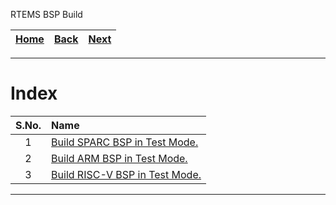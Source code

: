 RTEMS BSP Build

| [Home](/README.md) | [Back](../README.md) | [Next](./1_build_sparc_bsp_in_test_mode.md) |
| :---: | :---: | :---: |

---

# Index

| S.No. | Name |
| :---: | :--- |
| 1 | [Build SPARC BSP in Test Mode.](./1_build_sparc_bsp_in_test_mode.md) |
| 2 | [Build ARM BSP in Test Mode.](./2_build_arm_bsp_in_test_mode.md) |
| 3 | [Build RISC-V BSP in Test Mode.](./3_build_riscv_bsp_in_test_mode.md) |

---